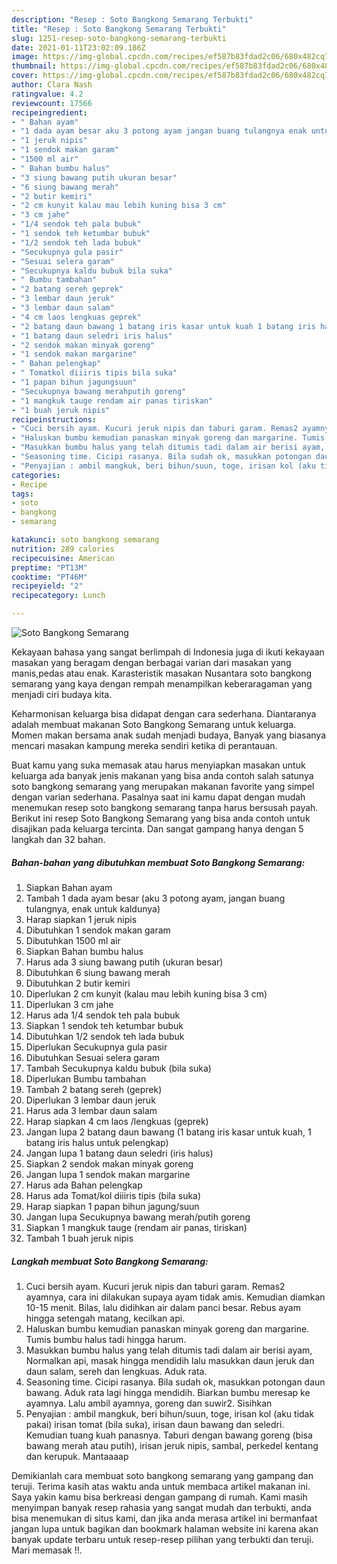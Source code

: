 ```yaml
---
description: "Resep : Soto Bangkong Semarang Terbukti"
title: "Resep : Soto Bangkong Semarang Terbukti"
slug: 1251-resep-soto-bangkong-semarang-terbukti
date: 2021-01-11T23:02:09.186Z
image: https://img-global.cpcdn.com/recipes/ef587b83fdad2c06/680x482cq70/soto-bangkong-semarang-foto-resep-utama.jpg
thumbnail: https://img-global.cpcdn.com/recipes/ef587b83fdad2c06/680x482cq70/soto-bangkong-semarang-foto-resep-utama.jpg
cover: https://img-global.cpcdn.com/recipes/ef587b83fdad2c06/680x482cq70/soto-bangkong-semarang-foto-resep-utama.jpg
author: Clara Nash
ratingvalue: 4.2
reviewcount: 17566
recipeingredient:
- " Bahan ayam"
- "1 dada ayam besar aku 3 potong ayam jangan buang tulangnya enak untuk kaldunya"
- "1 jeruk nipis"
- "1 sendok makan garam"
- "1500 ml air"
- " Bahan bumbu halus"
- "3 siung bawang putih ukuran besar"
- "6 siung bawang merah"
- "2 butir kemiri"
- "2 cm kunyit kalau mau lebih kuning bisa 3 cm"
- "3 cm jahe"
- "1/4 sendok teh pala bubuk"
- "1 sendok teh ketumbar bubuk"
- "1/2 sendok teh lada bubuk"
- "Secukupnya gula pasir"
- "Sesuai selera garam"
- "Secukupnya kaldu bubuk bila suka"
- " Bumbu tambahan"
- "2 batang sereh geprek"
- "3 lembar daun jeruk"
- "3 lembar daun salam"
- "4 cm laos lengkuas geprek"
- "2 batang daun bawang 1 batang iris kasar untuk kuah 1 batang iris halus untuk pelengkap"
- "1 batang daun seledri iris halus"
- "2 sendok makan minyak goreng"
- "1 sendok makan margarine"
- " Bahan pelengkap"
- " Tomatkol diiiris tipis bila suka"
- "1 papan bihun jagungsuun"
- "Secukupnya bawang merahputih goreng"
- "1 mangkuk tauge rendam air panas tiriskan"
- "1 buah jeruk nipis"
recipeinstructions:
- "Cuci bersih ayam. Kucuri jeruk nipis dan taburi garam. Remas2 ayamnya, cara ini dilakukan supaya ayam tidak amis. Kemudian diamkan 10-15 menit. Bilas, lalu didihkan air dalam panci besar. Rebus ayam hingga setengah matang, kecilkan api."
- "Haluskan bumbu kemudian panaskan minyak goreng dan margarine. Tumis bumbu halus tadi hingga harum."
- "Masukkan bumbu halus yang telah ditumis tadi dalam air berisi ayam, Normalkan api, masak hingga mendidih lalu masukkan daun jeruk dan daun salam, sereh dan lengkuas. Aduk rata."
- "Seasoning time. Cicipi rasanya. Bila sudah ok, masukkan potongan daun bawang. Aduk rata lagi hingga mendidih. Biarkan bumbu meresap ke ayamnya. Lalu ambil ayamnya, goreng dan suwir2. Sisihkan"
- "Penyajian : ambil mangkuk, beri bihun/suun, toge, irisan kol (aku tidak pakai) irisan tomat (bila suka), irisan daun bawang dan seledri. Kemudian tuang kuah panasnya. Taburi dengan bawang goreng (bisa bawang merah atau putih), irisan jeruk nipis, sambal, perkedel kentang dan kerupuk. Mantaaaap"
categories:
- Recipe
tags:
- soto
- bangkong
- semarang

katakunci: soto bangkong semarang 
nutrition: 289 calories
recipecuisine: American
preptime: "PT13M"
cooktime: "PT46M"
recipeyield: "2"
recipecategory: Lunch

---
```



![Soto Bangkong Semarang](https://img-global.cpcdn.com/recipes/ef587b83fdad2c06/680x482cq70/soto-bangkong-semarang-foto-resep-utama.jpg)

Kekayaan bahasa yang sangat berlimpah di Indonesia juga di ikuti kekayaan masakan yang beragam dengan berbagai varian dari masakan yang manis,pedas atau enak. Karasteristik masakan Nusantara soto bangkong semarang yang kaya dengan rempah menampilkan keberaragaman yang menjadi ciri budaya kita.




Keharmonisan keluarga bisa didapat dengan cara sederhana. Diantaranya adalah membuat makanan Soto Bangkong Semarang untuk keluarga. Momen makan bersama anak sudah menjadi budaya, Banyak yang biasanya mencari masakan kampung mereka sendiri ketika di perantauan.

Buat kamu yang suka memasak atau harus menyiapkan masakan untuk keluarga ada banyak jenis makanan yang bisa anda contoh salah satunya soto bangkong semarang yang merupakan makanan favorite yang simpel dengan varian sederhana. Pasalnya saat ini kamu dapat dengan mudah menemukan resep soto bangkong semarang tanpa harus bersusah payah.
Berikut ini resep Soto Bangkong Semarang yang bisa anda contoh untuk disajikan pada keluarga tercinta. Dan sangat gampang hanya dengan 5 langkah dan 32 bahan.


<!--inarticleads1-->

##### Bahan-bahan yang dibutuhkan membuat Soto Bangkong Semarang:

1. Siapkan  Bahan ayam
1. Tambah 1 dada ayam besar (aku 3 potong ayam, jangan buang tulangnya, enak untuk kaldunya)
1. Harap siapkan 1 jeruk nipis
1. Dibutuhkan 1 sendok makan garam
1. Dibutuhkan 1500 ml air
1. Siapkan  Bahan bumbu halus
1. Harus ada 3 siung bawang putih (ukuran besar)
1. Dibutuhkan 6 siung bawang merah
1. Dibutuhkan 2 butir kemiri
1. Diperlukan 2 cm kunyit (kalau mau lebih kuning bisa 3 cm)
1. Diperlukan 3 cm jahe
1. Harus ada 1/4 sendok teh pala bubuk
1. Siapkan 1 sendok teh ketumbar bubuk
1. Dibutuhkan 1/2 sendok teh lada bubuk
1. Diperlukan Secukupnya gula pasir
1. Dibutuhkan Sesuai selera garam
1. Tambah Secukupnya kaldu bubuk (bila suka)
1. Diperlukan  Bumbu tambahan
1. Tambah 2 batang sereh (geprek)
1. Diperlukan 3 lembar daun jeruk
1. Harus ada 3 lembar daun salam
1. Harap siapkan 4 cm laos /lengkuas (geprek)
1. Jangan lupa 2 batang daun bawang (1 batang iris kasar untuk kuah, 1 batang iris halus untuk pelengkap)
1. Jangan lupa 1 batang daun seledri (iris halus)
1. Siapkan 2 sendok makan minyak goreng
1. Jangan lupa 1 sendok makan margarine
1. Harus ada  Bahan pelengkap
1. Harus ada  Tomat/kol diiiris tipis (bila suka)
1. Harap siapkan 1 papan bihun jagung/suun
1. Jangan lupa Secukupnya bawang merah/putih goreng
1. Siapkan 1 mangkuk tauge (rendam air panas, tiriskan)
1. Tambah 1 buah jeruk nipis




<!--inarticleads2-->

##### Langkah membuat  Soto Bangkong Semarang:

1. Cuci bersih ayam. Kucuri jeruk nipis dan taburi garam. Remas2 ayamnya, cara ini dilakukan supaya ayam tidak amis. Kemudian diamkan 10-15 menit. Bilas, lalu didihkan air dalam panci besar. Rebus ayam hingga setengah matang, kecilkan api.
1. Haluskan bumbu kemudian panaskan minyak goreng dan margarine. Tumis bumbu halus tadi hingga harum.
1. Masukkan bumbu halus yang telah ditumis tadi dalam air berisi ayam, Normalkan api, masak hingga mendidih lalu masukkan daun jeruk dan daun salam, sereh dan lengkuas. Aduk rata.
1. Seasoning time. Cicipi rasanya. Bila sudah ok, masukkan potongan daun bawang. Aduk rata lagi hingga mendidih. Biarkan bumbu meresap ke ayamnya. Lalu ambil ayamnya, goreng dan suwir2. Sisihkan
1. Penyajian : ambil mangkuk, beri bihun/suun, toge, irisan kol (aku tidak pakai) irisan tomat (bila suka), irisan daun bawang dan seledri. Kemudian tuang kuah panasnya. Taburi dengan bawang goreng (bisa bawang merah atau putih), irisan jeruk nipis, sambal, perkedel kentang dan kerupuk. Mantaaaap




Demikianlah cara membuat soto bangkong semarang yang gampang dan teruji. Terima kasih atas waktu anda untuk membaca artikel makanan ini. Saya yakin kamu bisa berkreasi dengan gampang di rumah. Kami masih menyimpan banyak resep rahasia yang sangat mudah dan terbukti, anda bisa menemukan di situs kami, dan jika anda merasa artikel ini bermanfaat jangan lupa untuk bagikan dan bookmark halaman website ini karena akan banyak update terbaru untuk resep-resep pilihan yang terbukti dan teruji. Mari memasak !!. 
